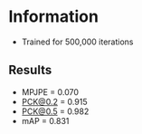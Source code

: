 # Information
* Trained for 500,000 iterations

## Results
* MPJPE = 0.070
* PCK@0.2 = 0.915
* PCK@0.5 = 0.982
* mAP = 0.831
